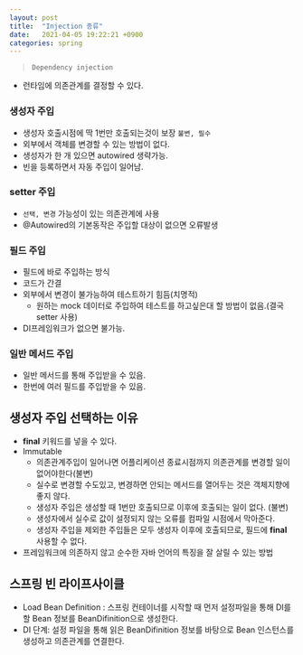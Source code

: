 ```yaml
---
layout: post
title:  "Injection 종류"
date:   2021-04-05 19:22:21 +0900
categories: spring
---
```


> ```Dependency injection```

- 런타임에 의존관계를 결정할 수 있다.

### 생성자 주입
  - 생성자 호출시점에 딱 1번만 호출되는것이 보장 ```불변, 필수```
  - 외부에서 객체를 변경할 수 있는 방법이 없다.
  - 생성자가 한 개 있으면 autowired 생략가능.
  - 빈을 등록하면서 자동 주입이 일어남.

### setter 주입
 - ```선택, 변경``` 가능성이 있는 의존관계에 사용
 - @Autowired의 기본동작은 주입할 대상이 없으면 오류발생

### 필드 주입
 - 필드에 바로 주입하는 방식
 - 코드가 간결
 - 외부에서 변경이 불가능하여 테스트하기 힘듬(치명적)
   - 원하는 mock 데이터로 주입하여 테스트를 하고싶은대 할 방법이 없음.(결국 setter 사용)
 - DI프레임워크가 없으면 불가능.

### 일반 메서드 주입
 - 일반 메서드를 통해 주입받을 수 있음.
 - 한번에 여러 필드를 주입받을 수 있음.

## 생성자 주입 선택하는 이유

- <b>final</b> 키워드를 넣을 수 있다.
- Immutable
  - 의존관계주입이 일어나면 어플리케이션 종료시점까지 의존관계를 변경할 일이 없어야한다(불변)
  - 실수로 변경할 수도있고, 변경하면 안되는 메서드를 열어두는 것은 객체지향에 좋지 않다.
  - 생성자 주입은 생성할 때 1번만 호출되므로 이후에 호출되는 일이 없다. (불변)   
  - 생성자에서 실수로 값이 설정되지 않는 오류를 컴파일 시점에서 막아준다.
  - 생성자 주입을 제외한 주입들은 모두 생성자 이후에 호출되므로, 필드에 <b>final</b> 사용할 수 없다.
- 프레임워크에 의존하지 않고 순수한 자바 언어의 특징을 잘 살릴 수 있는 방법


## 스프링 빈 라이프사이클
- Load Bean Definition : 스프링 컨테이너를 시작할 때 먼저 설정파일을 통해 DI를 할 Bean 정보를 BeanDifinition으로 생성한다.
- DI 단계: 설정 파일을 통해 읽은 BeanDifinition 정보를 바탕으로 Bean 인스턴스를 생성하고 의존관계를 연결한다.